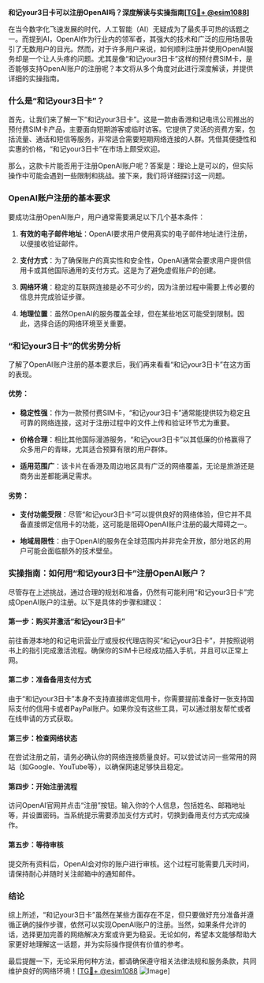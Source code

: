 **和记your3日卡可以注册OpenAI吗？深度解读与实操指南[[TG💪+ @esim1088](https://t.me/s/esim1088)]**

在当今数字化飞速发展的时代，人工智能（AI）无疑成为了最炙手可热的话题之一。而提到AI，OpenAI作为行业内的领军者，其强大的技术和广泛的应用场景吸引了无数用户的目光。然而，对于许多用户来说，如何顺利注册并使用OpenAI服务却是一个让人头疼的问题。尤其是像“和记your3日卡”这样的预付费SIM卡，是否能够支持OpenAI账户的注册呢？本文将从多个角度对此进行深度解读，并提供详细的实操指南。

### 什么是“和记your3日卡”？

首先，让我们来了解一下“和记your3日卡”。这是一款由香港和记电讯公司推出的预付费SIM卡产品，主要面向短期游客或临时访客。它提供了灵活的资费方案，包括流量、通话和短信等服务，非常适合需要短期网络连接的人群。凭借其便捷性和实惠的价格，“和记your3日卡”在市场上颇受欢迎。

那么，这款卡片能否用于注册OpenAI账户呢？答案是：理论上是可以的，但实际操作中可能会遇到一些限制和挑战。接下来，我们将详细探讨这一问题。

### OpenAI账户注册的基本要求

要成功注册OpenAI账户，用户通常需要满足以下几个基本条件：

1. **有效的电子邮件地址**：OpenAI要求用户使用真实的电子邮件地址进行注册，以便接收验证邮件。
   
2. **支付方式**：为了确保账户的真实性和安全性，OpenAI通常会要求用户提供信用卡或其他国际通用的支付方式。这是为了避免虚假账户的创建。

3. **网络环境**：稳定的互联网连接是必不可少的，因为注册过程中需要上传必要的信息并完成验证步骤。

4. **地理位置**：虽然OpenAI的服务覆盖全球，但在某些地区可能受到限制。因此，选择合适的网络环境至关重要。

### “和记your3日卡”的优劣势分析

了解了OpenAI账户注册的基本要求后，我们再来看看“和记your3日卡”在这方面的表现。

#### 优势：
- **稳定性强**：作为一款预付费SIM卡，“和记your3日卡”通常能提供较为稳定且可靠的网络连接，这对于注册过程中的文件上传和验证环节尤为重要。
  
- **价格合理**：相比其他国际漫游服务，“和记your3日卡”以其低廉的价格赢得了众多用户的青睐，尤其适合预算有限的用户群体。

- **适用范围广**：该卡片在香港及周边地区具有广泛的网络覆盖，无论是旅游还是商务出差都能满足需求。

#### 劣势：
- **支付功能受限**：尽管“和记your3日卡”可以提供良好的网络体验，但它并不具备直接绑定信用卡的功能，这可能是阻碍OpenAI账户注册的最大障碍之一。

- **地域局限性**：由于OpenAI的服务在全球范围内并非完全开放，部分地区的用户可能会面临额外的技术壁垒。

### 实操指南：如何用“和记your3日卡”注册OpenAI账户？

尽管存在上述挑战，通过合理的规划和准备，仍然有可能利用“和记your3日卡”完成OpenAI账户的注册。以下是具体的步骤和建议：

#### 第一步：购买并激活“和记your3日卡”
前往香港本地的和记电讯营业厅或授权代理店购买“和记your3日卡”，并按照说明书上的指引完成激活流程。确保你的SIM卡已经成功插入手机，并且可以正常上网。

#### 第二步：准备备用支付方式
由于“和记your3日卡”本身不支持直接绑定信用卡，你需要提前准备好一张支持国际支付的信用卡或者PayPal账户。如果你没有这些工具，可以通过朋友帮忙或者在线申请的方式获取。

#### 第三步：检查网络状态
在尝试注册之前，请务必确认你的网络连接质量良好。可以尝试访问一些常用的网站（如Google、YouTube等），以确保网速足够快且稳定。

#### 第四步：开始注册流程
访问OpenAI官网并点击“注册”按钮。输入你的个人信息，包括姓名、邮箱地址等，并设置密码。当系统提示需要添加支付方式时，切换到备用支付方式完成操作。

#### 第五步：等待审核
提交所有资料后，OpenAI会对你的账户进行审核。这个过程可能需要几天时间，请保持耐心并随时关注邮箱中的通知邮件。

### 结论

综上所述，“和记your3日卡”虽然在某些方面存在不足，但只要做好充分准备并遵循正确的操作步骤，依然可以实现OpenAI账户的注册。当然，如果条件允许的话，选择更加完善的网络解决方案或许更为稳妥。无论如何，希望本文能够帮助大家更好地理解这一话题，并为实际操作提供有价值的参考。

最后提醒一下，无论采用何种方法，都请确保遵守相关法律法规和服务条款，共同维护良好的网络环境！[[TG💪+ @esim1088](https://t.me/s/esim1088) ![Image](https://i.postimg.cc/4NQfJmqS/Snipaste-2025-05-13-00-14-12.png)]